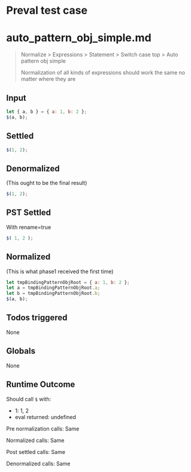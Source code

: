 # Preval test case

# auto_pattern_obj_simple.md

> Normalize > Expressions > Statement > Switch case top > Auto pattern obj simple
>
> Normalization of all kinds of expressions should work the same no matter where they are

## Input

`````js filename=intro
let { a, b } = { a: 1, b: 2 };
$(a, b);
`````


## Settled


`````js filename=intro
$(1, 2);
`````


## Denormalized
(This ought to be the final result)

`````js filename=intro
$(1, 2);
`````


## PST Settled
With rename=true

`````js filename=intro
$( 1, 2 );
`````


## Normalized
(This is what phase1 received the first time)

`````js filename=intro
let tmpBindingPatternObjRoot = { a: 1, b: 2 };
let a = tmpBindingPatternObjRoot.a;
let b = tmpBindingPatternObjRoot.b;
$(a, b);
`````


## Todos triggered


None


## Globals


None


## Runtime Outcome


Should call `$` with:
 - 1: 1, 2
 - eval returned: undefined

Pre normalization calls: Same

Normalized calls: Same

Post settled calls: Same

Denormalized calls: Same
